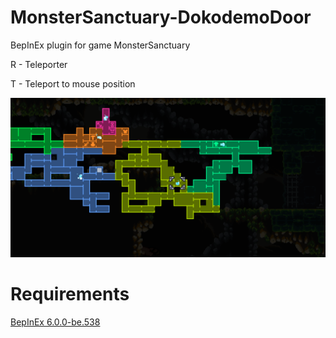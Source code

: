 # MonsterSanctuary-DokodemoDoor
BepInEx plugin for game MonsterSanctuary

R - Teleporter

T - Teleport to mouse position

![](assets/screenshot.png)

# Requirements

[BepInEx 6.0.0-be.538](https://builds.bepis.io/projects/bepinex_be)
